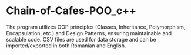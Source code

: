 # Chain-of-Cafes-POO_c++
The program utilizes OOP principles (Classes, Inheritance, Polymorphism, Encapsulation, etc.) and Design Patterns, ensuring maintainable and scalable code. CSV files are used for data storage and can be imported/exported in both Romanian and English.
